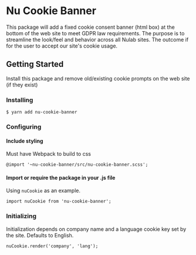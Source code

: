 # Nu Cookie Banner

This package will add a fixed cookie consent banner (html box) at the bottom of the web site to meet GDPR law requirements. The purpose is to streamline the look/feel and behavior across all Nulab sites. The outcome if for the user to accept our site's cookie usage.

## Getting Started

Install this package and remove old/existing cookie prompts on the web site (if they exist)

### Installing
```
$ yarn add nu-cookie-banner
```

### Configuring

#### Include styling

Must have Webpack to build to css
```
@import '~nu-cookie-banner/src/nu-cookie-banner.scss';
```

#### Import or require the package in your .js file

Using `nuCookie` as an example.
```
import nuCookie from 'nu-cookie-banner';
```

### Initializing

Initialization depends on company name and a language cookie key set by the site. Defaults to English.
```
nuCookie.render('company', 'lang');
```
